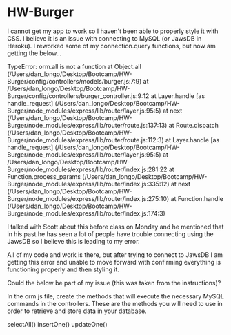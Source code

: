 # HW-Burger

I cannot get my app to work so I haven't been able to properly style it with CSS. I believe it is an issue with connecting to MySQL (or JawsDB in Heroku). I reworked some of my connection.query functions, but now am getting the below...

TypeError: orm.all is not a function
    at Object.all (/Users/dan_longo/Desktop/Bootcamp/HW-Burger/config/controllers/models/burger.js:7:9)
    at /Users/dan_longo/Desktop/Bootcamp/HW-Burger/config/controllers/burger_controller.js:9:12
    at Layer.handle [as handle_request] (/Users/dan_longo/Desktop/Bootcamp/HW-Burger/node_modules/express/lib/router/layer.js:95:5)
    at next (/Users/dan_longo/Desktop/Bootcamp/HW-Burger/node_modules/express/lib/router/route.js:137:13)
    at Route.dispatch (/Users/dan_longo/Desktop/Bootcamp/HW-Burger/node_modules/express/lib/router/route.js:112:3)
    at Layer.handle [as handle_request] (/Users/dan_longo/Desktop/Bootcamp/HW-Burger/node_modules/express/lib/router/layer.js:95:5)
    at /Users/dan_longo/Desktop/Bootcamp/HW-Burger/node_modules/express/lib/router/index.js:281:22
    at Function.process_params (/Users/dan_longo/Desktop/Bootcamp/HW-Burger/node_modules/express/lib/router/index.js:335:12)
    at next (/Users/dan_longo/Desktop/Bootcamp/HW-Burger/node_modules/express/lib/router/index.js:275:10)
    at Function.handle (/Users/dan_longo/Desktop/Bootcamp/HW-Burger/node_modules/express/lib/router/index.js:174:3)
    
I talked with Scott about this before class on Monday and he mentioned that in his past he has seen a lot of people have trouble connecting using the JawsDB so I believe this is leading to my error.

All of my code and work is there, but after trying to connect to JawsDB I am getting this error and unable to move forward with confirming everything is functioning properly and then styling it.


Could the below be part of my issue (this was taken from the instructions)?

In the orm.js file, create the methods that will execute the necessary MySQL commands in the controllers. These are the methods you will need to use in order to retrieve and store data in your database.

selectAll()
insertOne()
updateOne()

